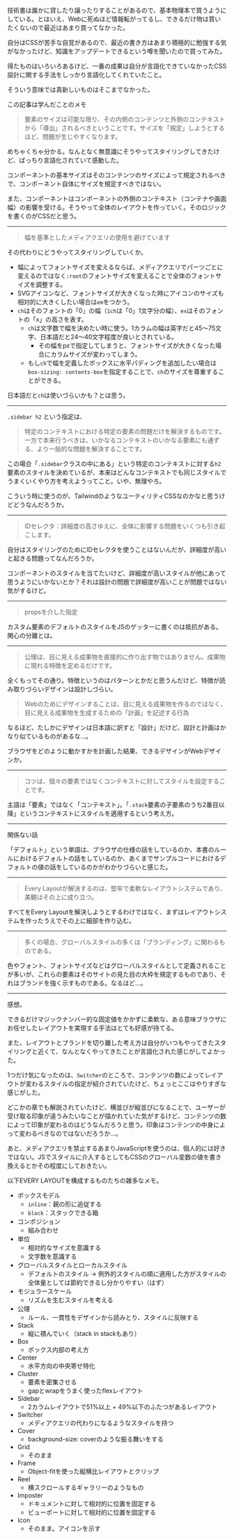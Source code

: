 技術書は誰かに貸したり譲ったりすることがあるので、基本物理本で買うようにしている。とはいえ、Webに死ぬほど情報転がってるし、できるだけ物は買いたくないので最近はあまり買ってなかった。

自分はCSSが苦手な自覚があるので、最近の書き方はあまり積極的に勉強する気がなかったけど、知識をアップデートできるという噂を聞いたので買ってみた。

得たものはいろいろあるけど、一番の成果は自分が言語化できていなかったCSS設計に関する手法をしっかり言語化してくれていたこと。

そういう意味では真新しいものはそこまでなかった。

この記事は学んだことのメモ

> 要素のサイズは可能な限り、その内側のコンテンツと外側のコンテキストから「導出」されるべきということです。サイズを「規定」しようとするほど、問題が生じやすくなります。

めちゃくちゃ分かる。なんとなく無意識にそうやってスタイリングしてきたけど、ばっちり言語化されていて感動した。

コンポーネントの基本サイズはそのコンテンツのサイズによって規定されるべきで、コンポーネント自体にサイズを規定すべきではない。

また、コンポーネントはコンポーネントの外側のコンテキスト（コンテナや画面幅）の影響を受ける。そうやって全体のレイアウトを作っていく。そのロジックを書くのがCSSだと思う。

---

> 幅を基準としたメディアクエリの使用を避けています

その代わりにどうやってスタイリングしていくか。

* 幅によってフォントサイズを変えるならば、メディアクエリでパーツごとに変えるのではなく`:root`のフォントサイズを変えることで全体のフォントサイズを調整する。
* SVGアイコンなど、フォントサイズが大きくなった時にアイコンのサイズも相対的に大きくしたい場合は`em`をつかう。
* `ch`はそのフォントの「0」の幅（`1ch`は「0」1文字分の幅）、`ex`はそのフォントの「x」の高さを表す。
  * `ch`は文字数で幅を決めたい時に使う。1カラムの幅は英字だと45〜75文字、日本語だと24〜40文字程度が良いとされている。
    * その幅をpxで指定してしまうと、フォントサイズが大きくなった場合にカラムサイズが変わってしまう。
  * もし`ch`で幅を定義したボックスに水平パディングを追加したい場合は`box-sizing: contents-box`を指定することで、`ch`のサイズを尊重することができる。

日本語だと`ch`は使いづらいかも？とは思う。

---

`.sidebar h2` という指定は、

> 特定のコンテキストにおける特定の要素の問題だけを解決するものです。一方で本来行うべきは、いかなるコンテキストのいかなる要素にも通ずる、より一般的な問題を解決することです。

この場合「`.sidebar`クラスの中にある」という特定のコンテキストに対する`h2`要素のスタイルを決めているが、本来はどんなコンテキストでも同じスタイルでうまくいくやり方を考えようってこと。いや、無理やろ。

こういう時に使うのが、TailwindのようなユーティリティCSSなのかなと思うけどどうなんだろうか。

---

> IDセレクタ：詳細度の高さゆえに、全体に影響する問題をいくつも引き起こします。

自分はスタイリングのためにIDセレクタを使うことはないんだが、詳細度が高いと起きる問題ってなんだろうか。

コンポーネントのスタイルを当てたいけど、詳細度が高いスタイルが他にあって思うようにいかないとか？それは設計の問題で詳細度が高いことが問題ではない気がするけど。

---

> propsを介した指定

カスタム要素のデフォルトのスタイルをJSのゲッターに書くのは抵抗がある。関心の分離とは。

---

> 公理は、目に見える成果物を直接的に作り出す物ではありません。成果物に現れる特徴を定めるだけです。

全くもってその通り。特徴というのはパターンとかだと思うんだけど、特徴が読み取りづらいデザインは設計しづらい。

> Webのためにデザインすることは、目に見える成果物を作るのではなく、目に見える成果物を生成するための「計画」を記述する行為

なるほど、たしかにデザインは日本語に訳すと「設計」だけど、設計と計画はかなり似ているものがあるな…。

ブラウザをどのように動かすかを計画した結果、できるデザインがWebデザインか。

---

> コツは、個々の要素ではなくコンテキストに対してスタイルを設定することです。

主語は「要素」ではなく「コンテキスト」。「`.stack`要素の子要素のうち2番目以降」というコンテキストにスタイルを適用するという考え方。

---

関係ない話

「デフォルト」という単語は、ブラウザの仕様の話をしているのか、本書のルールにおけるデフォルトの話をしているのか、あくまでサンプルコードにおけるデフォルトの値の話をしているのかがわかりづらいと感じた。

---

> Every Layoutが解決するのは、堅牢で柔軟なレイアウトシステムであり、美観はその上に成り立つ。

すべてをEvery Layoutを解決しようとするわけではなく、まずはレイアウトシステムを作ったうえでその上に細部を作り込む。

---

> 多くの場合、グローバルスタイルの多くは「ブランディング」に関わるものである。

色やフォント、フォントサイズなどはグローバルスタイルとして定義されることが多いが、これらの要素はそのサイトの見た目の大枠を規定するものであり、それはブランドを強く示すものである。なるほど…。

---

感想。

できるだけマジックナンバー的な固定値をかかずに柔軟な、ある意味ブラウザにお任せしたレイアウトを実現する手法はとても好感が持てる。

また、レイアウトとブランドを切り離した考え方は自分がいつもやってきたスタイリングと近くて、なんとなくやってきたことが言語化された感じがしてよかった。

1つだけ気になったのは、`Switcher`のところで、コンテンツの数によってレイアウトが変わるスタイルの指定が紹介されていたけど、ちょっとここはやりすぎな感じがした。

どこかの章でも解説されていたけど、横並びが縦並びになることで、ユーザーが受け取る印象が違うみたいなことが描かれていた気がするけど、コンテンツの数によって印象が変わるのはどうなんだろうと思う。印象はコンテンツの中身によって変わるべきなのではないだろうか…。

あと、メディアクエリを禁止するあまりJavaScriptを使うのは、個人的には好きではない。JSでスタイルに介入するとしてもCSSのグローバル変数の値を書き換えるとかその程度にしておきたい。

以下EVERY LAYOUTを構成するものたちの雑多なメモ。

* ボックスモデル
  * `inline`：親の形に追従する
  * `block`：スタックできる箱
* コンポジション
  * 組み合わせ
* 単位
  * 相対的なサイズを意識する
  * 文字数を意識する
* グローバルスタイルとローカルスタイル
  * デフォルトのスタイル -> 例外的スタイルの順に適用した方がスタイルの全体量としては節約できるし分かりやすい（はず）
* モジュラースケール
  * リズムを生むスタイルを考える
* 公理
  * ルール、一貫性をデザインから読みとり、スタイルに反映する
* Stack
  * 縦に積んでいく（stack in stackもあり）
* Box
  * ボックス内部の考え方
* Center
  * 水平方向の中央寄せ特化
* Cluster
  * 要素を密集させる
  * gapとwrapをうまく使ったflexレイアウト
* Sidebar
  * 2カラムレイアウトで51%以上 + 49%以下のふたつがあるレイアウト
* Switcher
  * メディアクエリの代わりになるようなスタイルを持つ
* Cover
  * background-size: coverのような振る舞いをする
* Grid
  * そのまま
* Frame
  * Object-fitを使った縦横比レイアウトとクリップ
* Reel
  * 横スクロールするギャラリーのようなもの
* Imposter
  * ドキュメントに対して相対的に位置を固定する
  * ビューポートに対して相対的に位置を固定する
* Icon
  * そのまま。アイコンを示す
